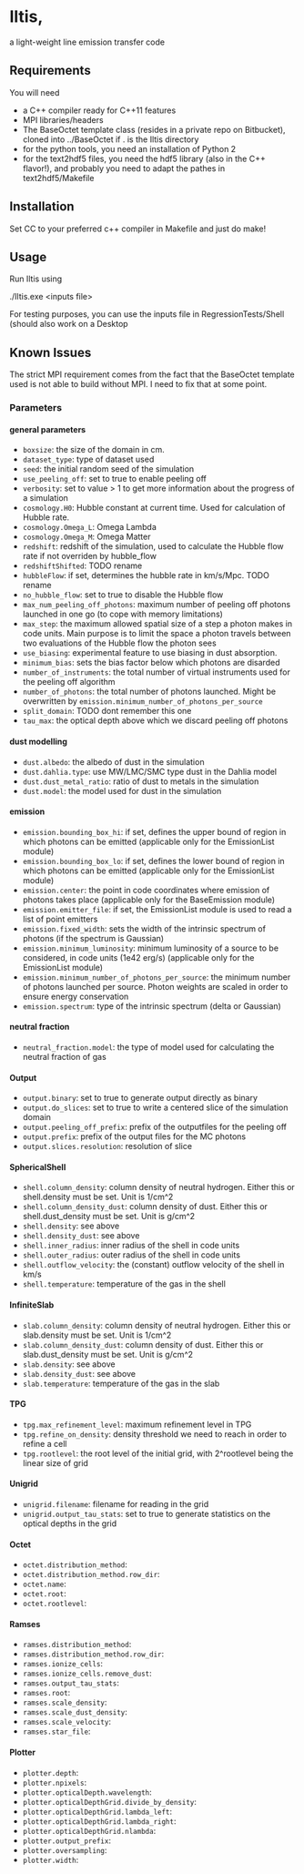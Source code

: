 # Iltis,

a light-weight line emission transfer code

## Requirements

You will need
- a C++ compiler ready for C++11 features
- MPI libraries/headers
- The BaseOctet template class (resides in a private repo on Bitbucket), cloned into ../BaseOctet if . is the Iltis directory
- for the python tools, you need an installation of Python 2
- for the text2hdf5 files, you need the hdf5 library (also in the C++ flavor!), and probably you need to adapt the pathes in text2hdf5/Makefile 

## Installation

Set CC to your preferred c++ compiler in Makefile and just do make!

## Usage

Run Iltis using

./Iltis.exe \<inputs file\>
  
For testing purposes, you can use the inputs file in RegressionTests/Shell (should also work on a Desktop

## Known Issues

The strict MPI requirement comes from the fact that the BaseOctet template used is not able to build without MPI. I need to fix that at some point.



### Parameters
#### general parameters
- `boxsize`: the size of the domain in cm. 
- `dataset_type`: type of dataset used
- `seed`: the initial random seed of the simulation 
- `use_peeling_off`: set to true to enable peeling off
- `verbosity`: set to value > 1 to get more information about the progress of a simulation
- `cosmology.H0`: Hubble constant at current time. Used for calculation of Hubble rate.
- `cosmology.Omega_L`: Omega Lambda
- `cosmology.Omega_M`: Omega Matter
- `redshift`: redshift of the simulation, used to calculate the Hubble flow rate if not overriden by hubble_flow
- `redshiftShifted`: TODO rename
- `hubbleFlow`: if set, determines the hubble rate in km/s/Mpc. TODO rename
- `no_hubble_flow`: set to true to disable the Hubble flow
- `max_num_peeling_off_photons`: maximum number of peeling off photons launched in one go (to cope with memory limitations)
- `max_step`: the maximum allowed spatial size of a step a photon makes in code units. Main purpose is to limit the space a photon travels between two evaluations of the Hubble flow the photon sees
- `use_biasing`: experimental feature to use biasing in dust absorption. 
- `minimum_bias`: sets the bias factor below which photons are disarded
- `number_of_instruments`: the total number of virtual instruments used for the peeling off algorithm
- `number_of_photons`: the total number of photons launched. Might be overwritten by `emission.minimum_number_of_photons_per_source`
- `split_domain`: TODO dont remember this one
- `tau_max`: the optical depth above which we discard peeling off photons


#### dust modelling
- `dust.albedo`: the albedo of dust in the simulation
- `dust.dahlia.type`: use MW/LMC/SMC type dust in the Dahlia model
- `dust.dust_metal_ratio`: ratio of dust to metals in the simulation
- `dust.model`: the model used for dust in the simulation

#### emission
- `emission.bounding_box_hi`: if set, defines the upper bound of region in which photons can be emitted (applicable only for the EmissionList module)
- `emission.bounding_box_lo`: if set, defines the lower bound of region in which photons can be emitted (applicable only for the EmissionList module)
- `emission.center`: the point in code coordinates where emission of photons takes place (applicable only for the BaseEmission module)
- `emission.emitter_file`: if set, the EmissionList module is used to read a list of point emitters
- `emission.fixed_width`: sets the width of the intrinsic spectrum of photons (if the spectrum is Gaussian)
- `emission.minimum_luminosity`: minimum luminosity of a source to be considered, in code units (1e42 erg/s) (applicable only for the EmissionList module)
- `emission.minimum_number_of_photons_per_source`: the minimum number of photons launched per source. Photon weights are scaled in order to ensure energy conservation
- `emission.spectrum`: type of the intrinsic spectrum (delta or Gaussian)

#### neutral fraction
- `neutral_fraction.model`: the type of model used for calculating the neutral fraction of gas



#### Output
- `output.binary`: set to true to generate output directly as binary
- `output.do_slices`: set to true to write a centered slice of the simulation domain
- `output.peeling_off_prefix`: prefix of the outputfiles for the peeling off
- `output.prefix`: prefix of the output files for the MC photons
- `output.slices.resolution`: resolution of slice

#### SphericalShell
- `shell.column_density`: column density of neutral hydrogen. Either this or shell.density must be set. Unit is 1/cm^2
- `shell.column_density_dust`: column density of dust. Either this or shell.dust_density must be set. Unit is g/cm^2
- `shell.density`: see above
- `shell.density_dust`: see above
- `shell.inner_radius`: inner radius of the shell in code units
- `shell.outer_radius`: outer radius of the shell in code units
- `shell.outflow_velocity`: the (constant) outflow velocity of the shell in km/s
- `shell.temperature`: temperature of the gas in the shell


#### InfiniteSlab
- `slab.column_density`: column density of neutral hydrogen. Either this or slab.density must be set. Unit is 1/cm^2
- `slab.column_density_dust`: column density of dust. Either this or slab.dust_density must be set. Unit is g/cm^2
- `slab.density`: see above
- `slab.density_dust`: see above
- `slab.temperature`: temperature of the gas in the slab


#### TPG 
- `tpg.max_refinement_level`: maximum refinement level in TPG 
- `tpg.refine_on_density`: density threshold we need to reach in order to refine a cell
- `tpg.rootlevel`: the root level of the initial grid, with 2^rootlevel being the linear size of grid

#### Unigrid
- `unigrid.filename`: filename for reading in the grid
- `unigrid.output_tau_stats`: set to true to generate statistics on the optical depths in the grid


#### Octet
- `octet.distribution_method`: 
- `octet.distribution_method.row_dir`: 
- `octet.name`: 
- `octet.root`: 
- `octet.rootlevel`: 

#### Ramses
- `ramses.distribution_method`: 
- `ramses.distribution_method.row_dir`: 
- `ramses.ionize_cells`: 
- `ramses.ionize_cells.remove_dust`: 
- `ramses.output_tau_stats`: 
- `ramses.root`: 
- `ramses.scale_density`: 
- `ramses.scale_dust_density`: 
- `ramses.scale_velocity`: 
- `ramses.star_file`: 

#### Plotter

- `plotter.depth`: 
- `plotter.npixels`: 
- `plotter.opticalDepth.wavelength`: 
- `plotter.opticalDepthGrid.divide_by_density`: 
- `plotter.opticalDepthGrid.lambda_left`: 
- `plotter.opticalDepthGrid.lambda_right`: 
- `plotter.opticalDepthGrid.nlambda`: 
- `plotter.output_prefix`: 
- `plotter.oversampling`: 
- `plotter.width`: 
